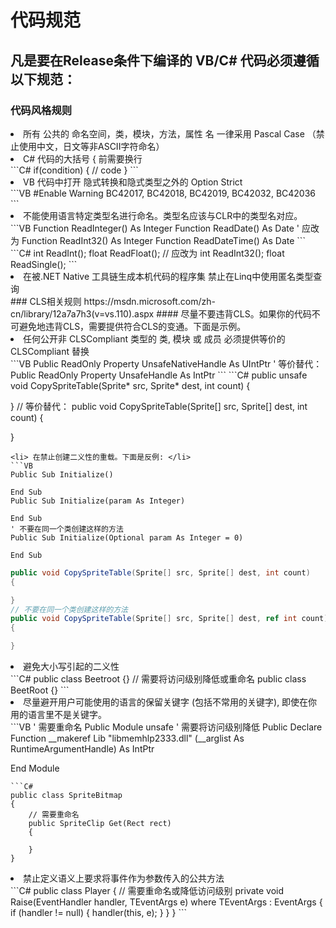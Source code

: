 # 代码规范
## 凡是要在Release条件下编译的 VB/C# 代码必须遵循以下规范：
### 代码风格规则
<li> 所有 公共的 命名空间，类，模块，方法，属性 名 一律采用 Pascal Case （禁止使用中文，日文等非ASCII字符命名）</li>
<li> C# 代码的大括号 { 前需要换行 </li>
```C#
if(condition)
{
    // code
}
```
<li> VB 代码中打开 隐式转换和隐式类型之外的 Option Strict </li>
```VB
#Enable Warning BC42017, BC42018, BC42019, BC42032, BC42036
```
<li> 不能使用语言特定类型名进行命名。类型名应该与CLR中的类型名对应。 </li>
```VB
Function ReadInteger() As Integer
Function ReadDate() As Date
' 应改为
Function ReadInt32() As Integer
Function ReadDateTime() As Date
```
```C#
int ReadInt();
float ReadFloat();
// 应改为
int ReadInt32();
float ReadSingle();
```

<li> 在被.NET Native 工具链生成本机代码的程序集 禁止在Linq中使用匿名类型查询 </li>
### CLS相关规则
https://msdn.microsoft.com/zh-cn/library/12a7a7h3(v=vs.110).aspx
#### 尽量不要违背CLS。如果你的代码不可避免地违背CLS，需要提供符合CLS的变通。下面是示例。
<li> 任何公开非 CLSCompliant 类型的 类, 模块 或 成员 必须提供等价的 CLSCompliant 替换 </li>
```VB
Public ReadOnly Property UnsafeNativeHandle As UIntPtr
' 等价替代：
Public ReadOnly Property UnsafeHandle As IntPtr
```
```C#
public unsafe void CopySpriteTable(Sprite* src, Sprite* dest, int count)
{
    
}
// 等价替代：
public void CopySpriteTable(Sprite[] src, Sprite[] dest, int count)
{
    
}
```
<li> 在禁止创建二义性的重载。下面是反例: </li>
```VB
Public Sub Initialize()

End Sub
Public Sub Initialize(param As Integer)

End Sub
' 不要在同一个类创建这样的方法
Public Sub Initialize(Optional param As Integer = 0)

End Sub
```
```C#
public void CopySpriteTable(Sprite[] src, Sprite[] dest, int count)
{

}
// 不要在同一个类创建这样的方法
public void CopySpriteTable(Sprite[] src, Sprite[] dest, ref int count)
{

}
```
<li> 避免大小写引起的二义性 </li>
```C#
public class Beetroot {}
// 需要将访问级别降低或重命名
public class BeetRoot {}
```
<li> 尽量避开用户可能使用的语言的保留关键字 (包括不常用的关键字), 即使在你用的语言里不是关键字。 </li>
```VB
' 需要重命名
Public Module unsafe
    ' 需要将访问级别降低
    Public Declare Function __makeref Lib "libmemhlp2333.dll" (__arglist As RuntimeArgumentHandle) As IntPtr

End Module
```
```C#
public class SpriteBitmap
{
    // 需要重命名
    public SpriteClip Get(Rect rect)
    {

    }
}
```
<li> 禁止定义语义上要求将事件作为参数传入的公共方法 </li>
```C#
public class Player
{
    // 需要重命名或降低访问级别
    private void Raise<TEventArgs>(EventHandler<TEventArgs> handler, TEventArgs e) where TEventArgs : EventArgs
    {
        if (handler != null)
        {
            handler(this, e);
        }
    }
}
```
